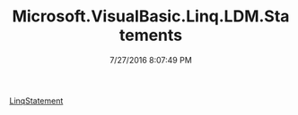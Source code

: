 ﻿---
title: Microsoft.VisualBasic.Linq.LDM.Statements
date: 7/27/2016 8:07:49 PM
---

[LinqStatement](T-Microsoft.VisualBasic.Linq.LDM.Statements.LinqStatement.html)
